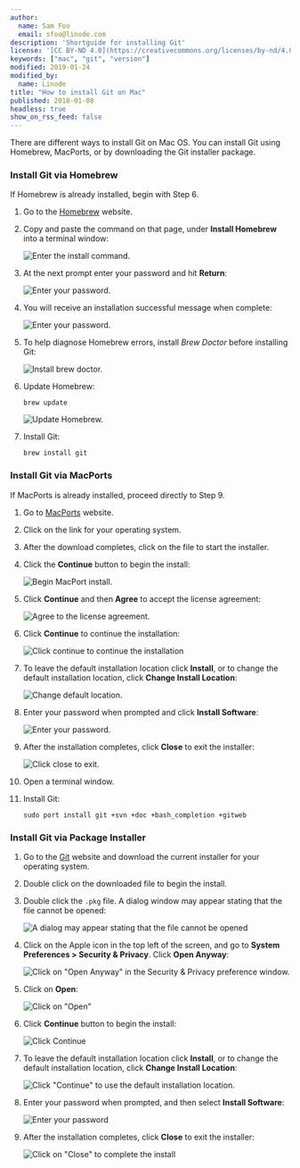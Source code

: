 ```yaml
---
author:
  name: Sam Foo
  email: sfoo@linode.com
description: 'Shortguide for installing Git'
license: '[CC BY-ND 4.0](https://creativecommons.org/licenses/by-nd/4.0)'
keywords: ["mac", "git", "version"]
modified: 2019-01-24
modified_by:
  name: Linode
title: "How to install Git on Mac"
published: 2018-01-08
headless: true
show_on_rss_feed: false
---
```


There are different ways to install Git on Mac OS. You can install Git using Homebrew, MacPorts, or by downloading the Git installer package.

### Install Git via Homebrew

If Homebrew is already installed, begin with Step 6.

1.  Go to the [Homebrew](http://brew.sh/) website.
2.  Copy and paste the command on that page, under **Install Homebrew** into a terminal window:

    ![Enter the install command.](1624-Homebrew-01-resized.png)

3.  At the next prompt enter your password and hit **Return**:

    ![Enter your password.](1580-Homebrew-02-resized.png)

4.  You will receive an installation successful message when complete:

    ![Enter your password.](1626-Homebrew-03-resized.png)

5.  To help diagnose Homebrew errors, install *Brew Doctor* before installing Git:

    ![Install brew doctor.](1627-Homebrew-04-resized.png)

6.  Update Homebrew:

        brew update

    ![Update Homebrew.](1628-Homebrew-05-resized.png)

7.  Install Git:

        brew install git

### Install Git via MacPorts

If MacPorts is already installed, proceed directly to Step 9.

1.  Go to [MacPorts](http://www.macports.org/) website.
2.  Click on the link for your operating system.
3.  After the download completes, click on the file to start the installer.
4.  Click the **Continue** button to begin the install:

    ![Begin MacPort install.](macports-01-install.png)

5.  Click **Continue** and then **Agree** to accept the license agreement:

    ![Agree to the license agreement.](macports-02-agree.png)

6.  Click **Continue** to continue the installation:

    ![Click continue to continue the installation](macports-03-setup.png)

7.  To leave the default installation location click **Install**, or to change the default installation location, click **Change Install Location**:

    ![Change default location.](macports-04-disk-space.png)

8.  Enter your password when prompted and click **Install Software**:

    ![Enter your password.](macports-06-enter-password.png)

9.  After the installation completes, click **Close** to exit the installer:

    ![Click close to exit.](macports-05-complete-install.png)

10. Open a terminal window.
11. Install Git:

        sudo port install git +svn +doc +bash_completion +gitweb

### Install Git via Package Installer

1.  Go to the [Git](http://git-scm.com/downloads) website and download the current installer for your operating system.
2.  Double click on the downloaded file to begin the install.
3.  Double click the `.pkg` file. A dialog window may appear stating that the file cannot be opened:

    ![A dialog may appear stating that the file cannot be opened](macgit-01-cant-open.png)

4.  Click on the Apple icon in the top left of the screen, and go to **System Preferences > Security & Privacy**. Click **Open Anyway**:

    ![Click on "Open Anyway" in the Security & Privacy preference window.](macgit-02-open-anyway.png)

5.  Click on **Open**:

    ![Click on "Open"](macgit-03-open.png)

6.  Click **Continue** button to begin the install:

    ![Click Continue](macgit-04-install.png)

7.  To leave the default installation location click **Install**, or to change the default installation location, click **Change Install Location**:

    ![Click "Continue" to use the default installation location.](macgit-05-disk-space.png)

8.  Enter your password when prompted, and then select **Install Software**:

    ![Enter your password](macgit-07-enter-password.png)

9.  After the installation completes, click **Close** to exit the installer:

    ![Click on "Close" to complete the install](macgit-06-complete-install.png)
